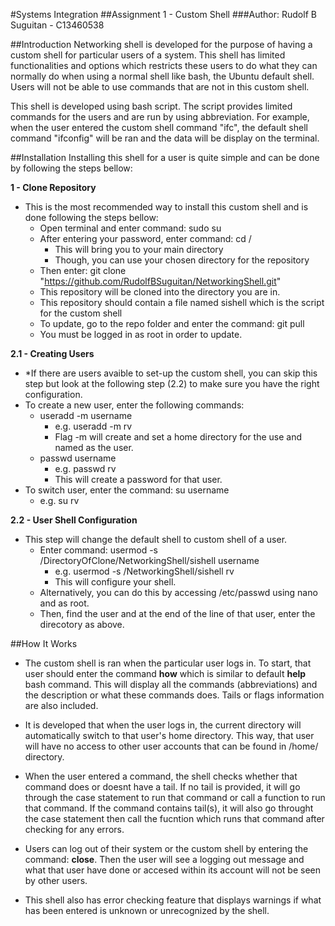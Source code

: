 #Systems Integration
##Assignment 1 - Custom Shell
###Author: Rudolf B Suguitan - C13460538

##Introduction
Networking shell is developed for the purpose of having a custom shell
for particular users of a system. This shell has limited functionalities 
and options which restricts these users to do what they can normally do 
when using a normal shell like bash, the Ubuntu default shell. Users will 
not be able to use commands that are not in this custom shell.

This shell is developed using bash script. The script provides limited 
commands for the users and are run by using abbreviation. For example, 
when the user entered the custom shell command "ifc", the default shell
command "ifconfig" will be ran and the data will be display on the terminal.

##Installation
Installing this shell for a user is quite simple and can be done by following
the steps bellow:

**1 - Clone Repository**
- This is the most recommended way to install this custom shell and is done following the steps bellow:
	- Open terminal and enter command: sudo su
	- After entering your password, enter command: cd /
		- This will bring you to your main directory
		- Though, you can use your chosen directory for the repository
	- Then enter: git clone "https://github.com/RudolfBSuguitan/NetworkingShell.git"
	- This repository will be cloned into the directory you are in.
	- This repository should contain a file named sishell which is the script for the custom shell
	- To update, go to the repo folder and enter the command: git pull
	- You must be logged in as root in order to update.

**2.1 - Creating Users**
- *If there are users avaible to set-up the custom shell, you can skip this step but 
look at the following step (2.2) to make sure you have the right configuration.	
- To create a new user, enter the following commands:
	- useradd -m username
		- e.g. useradd -m rv
		- Flag -m will create and set a home directory for the use and named as the user.
	- passwd username
		- e.g. passwd rv
		- This will create a password for that user.
- To switch user, enter the command: su username
	- e.g. su rv

**2.2 - User Shell Configuration**
- This step will change the default shell to custom shell of a user.
	- Enter command: usermod -s /DirectoryOfClone/NetworkingShell/sishell username	
		- e.g. usermod -s /NetworkingShell/sishell rv
		- This will configure your shell.
	- Alternatively, you can do this by accessing /etc/passwd using nano and as root.
	- Then, find the user and at the end of the line of that user, enter the direcotory as above.

##How It Works
- The custom shell is ran when the particular user logs in. To start, that user should enter the command
**how** which is similar to default **help** bash command. This will display all the commands (abbreviations)
and the description or what these commands does. Tails or flags information are also included.

- It is developed that when the user logs in, the current directory will automatically switch to that user's 
home directory. This way, that user will have no access to other user accounts that can be found in /home/ directory.

- When the user entered a command, the shell checks whether that command does or doesnt have a tail. If no tail 
is provided, it will go through the case statement to run that command or call a function to run that command. 
If the command contains tail(s), it will also go throught the case statement then call the fucntion which runs 
that command after checking for any errors.

- Users can log out of their system or the custom shell by entering the command: **close**. Then the user will
see a logging out message and what that user have done or accesed within its account will not be seen by other users.

- This shell also has error checking feature that displays warnings if what has been entered is unknown or
unrecognized by the shell.
